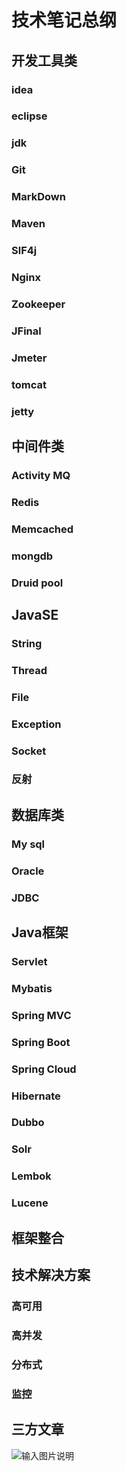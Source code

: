 # 技术笔记总纲

## 开发工具类

### idea 
### eclipse
### jdk
### Git
### MarkDown
### Maven
### SlF4j
### Nginx
### Zookeeper
### JFinal
### Jmeter
### tomcat
### jetty




## 中间件类
### Activity MQ
### Redis
### Memcached
### mongdb
### Druid pool


## JavaSE

### String 
### Thread
### File
### Exception
### Socket
### 反射


## 数据库类
### My sql
### Oracle
### JDBC



## Java框架

### Servlet
### Mybatis
### Spring MVC
### Spring Boot
### Spring Cloud
### Hibernate
### Dubbo
### Solr
### Lembok
### Lucene 






## 框架整合


## 技术解决方案

### 高可用

### 高并发

### 分布式

### 监控

## 三方文章

![输入图片说明](http://7xordd.com1.z0.glb.clouddn.com/qrcode_for_gh_363af0fc9423_430.jpg "在这里输入图片标题")





